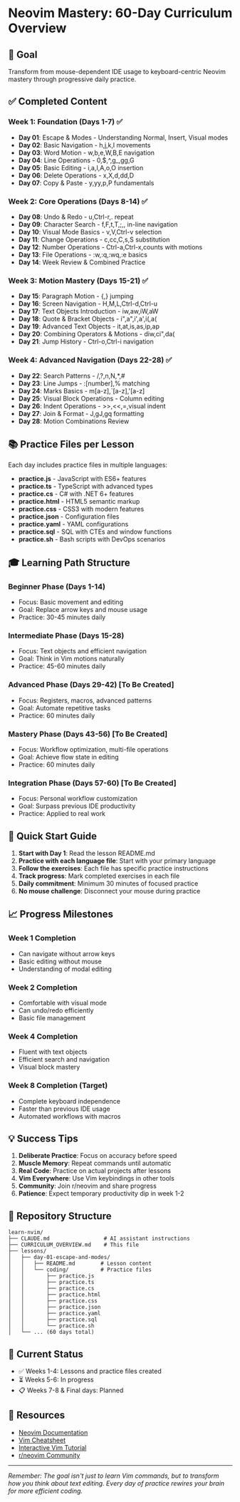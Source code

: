 # Neovim Mastery: 60-Day Curriculum Overview

## 🎯 Goal
Transform from mouse-dependent IDE usage to keyboard-centric Neovim mastery through progressive daily practice.

## ✅ Completed Content

### Week 1: Foundation (Days 1-7) ✅
- **Day 01**: Escape & Modes - Understanding Normal, Insert, Visual modes
- **Day 02**: Basic Navigation - h,j,k,l movements
- **Day 03**: Word Motion - w,b,e,W,B,E navigation
- **Day 04**: Line Operations - 0,$,^,g_,gg,G
- **Day 05**: Basic Editing - i,a,I,A,o,O insertion
- **Day 06**: Delete Operations - x,X,d,dd,D
- **Day 07**: Copy & Paste - y,yy,p,P fundamentals

### Week 2: Core Operations (Days 8-14) ✅
- **Day 08**: Undo & Redo - u,Ctrl-r,. repeat
- **Day 09**: Character Search - f,F,t,T,;,, in-line navigation
- **Day 10**: Visual Mode Basics - v,V,Ctrl-v selection
- **Day 11**: Change Operations - c,cc,C,s,S substitution
- **Day 12**: Number Operations - Ctrl-a,Ctrl-x,counts with motions
- **Day 13**: File Operations - :w,:q,:wq,:e basics
- **Day 14**: Week Review & Combined Practice

### Week 3: Motion Mastery (Days 15-21) ✅
- **Day 15**: Paragraph Motion - {,} jumping
- **Day 16**: Screen Navigation - H,M,L,Ctrl-d,Ctrl-u
- **Day 17**: Text Objects Introduction - iw,aw,iW,aW
- **Day 18**: Quote & Bracket Objects - i",a",i',a',i(,a(
- **Day 19**: Advanced Text Objects - it,at,is,as,ip,ap
- **Day 20**: Combining Operators & Motions - diw,ci",da(
- **Day 21**: Jump History - Ctrl-o,Ctrl-i navigation

### Week 4: Advanced Navigation (Days 22-28) ✅
- **Day 22**: Search Patterns - /,?,n,N,*,#
- **Day 23**: Line Jumps - :[number],% matching
- **Day 24**: Marks Basics - m[a-z],`[a-z],'[a-z]
- **Day 25**: Visual Block Operations - Column editing
- **Day 26**: Indent Operations - >>,<<,=,visual indent
- **Day 27**: Join & Format - J,gJ,gq formatting
- **Day 28**: Motion Combinations Review

## 📚 Practice Files per Lesson

Each day includes practice files in multiple languages:
- **practice.js** - JavaScript with ES6+ features
- **practice.ts** - TypeScript with advanced types
- **practice.cs** - C# with .NET 6+ features
- **practice.html** - HTML5 semantic markup
- **practice.css** - CSS3 with modern features
- **practice.json** - Configuration files
- **practice.yaml** - YAML configurations
- **practice.sql** - SQL with CTEs and window functions
- **practice.sh** - Bash scripts with DevOps scenarios

## 🎓 Learning Path Structure

### Beginner Phase (Days 1-14)
- Focus: Basic movement and editing
- Goal: Replace arrow keys and mouse usage
- Practice: 30-45 minutes daily

### Intermediate Phase (Days 15-28)
- Focus: Text objects and efficient navigation
- Goal: Think in Vim motions naturally
- Practice: 45-60 minutes daily

### Advanced Phase (Days 29-42) [To Be Created]
- Focus: Registers, macros, advanced patterns
- Goal: Automate repetitive tasks
- Practice: 60 minutes daily

### Mastery Phase (Days 43-56) [To Be Created]
- Focus: Workflow optimization, multi-file operations
- Goal: Achieve flow state in editing
- Practice: 60 minutes daily

### Integration Phase (Days 57-60) [To Be Created]
- Focus: Personal workflow customization
- Goal: Surpass previous IDE productivity
- Practice: Applied to real work

## 🚀 Quick Start Guide

1. **Start with Day 1**: Read the lesson README.md
2. **Practice with each language file**: Start with your primary language
3. **Follow the exercises**: Each file has specific practice instructions
4. **Track progress**: Mark completed exercises in each file
5. **Daily commitment**: Minimum 30 minutes of focused practice
6. **No mouse challenge**: Disconnect your mouse during practice

## 📈 Progress Milestones

### Week 1 Completion
- Can navigate without arrow keys
- Basic editing without mouse
- Understanding of modal editing

### Week 2 Completion
- Comfortable with visual mode
- Can undo/redo efficiently
- Basic file management

### Week 4 Completion
- Fluent with text objects
- Efficient search and navigation
- Visual block mastery

### Week 8 Completion (Target)
- Complete keyboard independence
- Faster than previous IDE usage
- Automated workflows with macros

## 💡 Success Tips

1. **Deliberate Practice**: Focus on accuracy before speed
2. **Muscle Memory**: Repeat commands until automatic
3. **Real Code**: Practice on actual projects after lessons
4. **Vim Everywhere**: Use Vim keybindings in other tools
5. **Community**: Join r/neovim and share progress
6. **Patience**: Expect temporary productivity dip in week 1-2

## 📂 Repository Structure

```
learn-nvim/
├── CLAUDE.md                 # AI assistant instructions
├── CURRICULUM_OVERVIEW.md    # This file
├── lessons/
│   ├── day-01-escape-and-modes/
│   │   ├── README.md        # Lesson content
│   │   └── coding/          # Practice files
│   │       ├── practice.js
│   │       ├── practice.ts
│   │       ├── practice.cs
│   │       ├── practice.html
│   │       ├── practice.css
│   │       ├── practice.json
│   │       ├── practice.yaml
│   │       ├── practice.sql
│   │       └── practice.sh
│   └── ... (60 days total)
```

## 🎯 Current Status

- ✅ Weeks 1-4: Lessons and practice files created
- ⏳ Weeks 5-6: In progress
- 📋 Weeks 7-8 & Final days: Planned

## 🔗 Resources

- [Neovim Documentation](https://neovim.io/doc/)
- [Vim Cheatsheet](https://vim.rtorr.com/)
- [Interactive Vim Tutorial](https://www.openvim.com/)
- [r/neovim Community](https://reddit.com/r/neovim)

---

*Remember: The goal isn't just to learn Vim commands, but to transform how you think about text editing. Every day of practice rewires your brain for more efficient coding.*